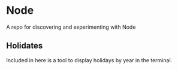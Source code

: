 # Node
A repo for discovering and experimenting with Node

## Holidates
Included in here is a tool to display holidays by year in the terminal.
